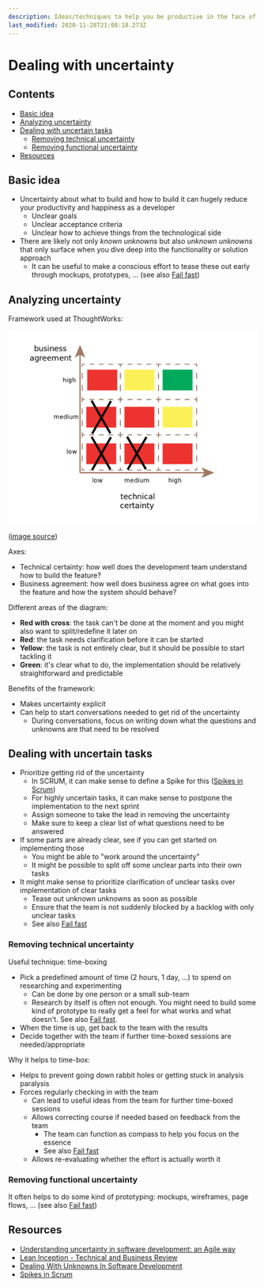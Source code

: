 ```yaml
---
description: Ideas/techniques to help you be productive in the face of uncertainty
last_modified: 2020-11-28T21:08:18.273Z
---
```


# Dealing with uncertainty

## Contents

-   [Basic idea](#basic-idea)
-   [Analyzing uncertainty](#analyzing-uncertainty)
-   [Dealing with uncertain tasks](#dealing-with-uncertain-tasks)
    -   [Removing technical uncertainty](#removing-technical-uncertainty)
    -   [Removing functional uncertainty](#removing-functional-uncertainty)
-   [Resources](#resources)

## Basic idea

-   Uncertainty about what to build and how to build it can hugely reduce your productivity and happiness as a developer
    -   Unclear goals
    -   Unclear acceptance criteria
    -   Unclear how to achieve things from the technological side
-   There are likely not only _known unknowns_ but also _unknown unknowns_ that only surface when you dive deep into the functionality or solution approach
    -   It can be useful to make a conscious effort to tease these out early through mockups, prototypes, ... (see also [Fail fast](../mindset/Fail-fast.md))

## Analyzing uncertainty

Framework used at ThoughtWorks:

![Uncertainty framework](_img/Dealing-with-uncertainty/uncertainty-framework.png)

([image source](https://dev.to/kmruiz/understanding-uncertainty-in-software-development-an-agile-way-22m6))

Axes:

-   Technical certainty: how well does the development team understand how to build the feature?
-   Business agreement: how well does business agree on what goes into the feature and how the system should behave?

Different areas of the diagram:

-   **Red with cross**: the task can't be done at the moment and you might also want to split/redefine it later on
-   **Red**: the task needs clarification before it can be started
-   **Yellow**: the task is not entirely clear, but it should be possible to start tackling it
-   **Green**: it's clear what to do, the implementation should be relatively straightforward and predictable

Benefits of the framework:

-   Makes uncertainty explicit
-   Can help to start conversations needed to get rid of the uncertainty
    -   During conversations, focus on writing down what the questions and unknowns are that need to be resolved

## Dealing with uncertain tasks

-   Prioritize getting rid of the uncertainty
    -   In SCRUM, it can make sense to define a Spike for this ([Spikes in Scrum](https://medium.com/@leanscrummaster/spikes-in-scrum-3c80a65dce58))
    -   For highly uncertain tasks, it can make sense to postpone the implementation to the next sprint
    -   Assign someone to take the lead in removing the uncertainty
    -   Make sure to keep a clear list of what questions need to be answered
-   If some parts are already clear, see if you can get started on implementing those
    -   You might be able to "work around the uncertainty"
    -   It might be possible to split off some unclear parts into their own tasks
-   It might make sense to prioritize clarification of unclear tasks over implementation of clear tasks
    -   Tease out unknown unknowns as soon as possible
    -   Ensure that the team is not suddenly blocked by a backlog with only unclear tasks
    -   See also [Fail fast](../mindset/Fail-fast.md)

### Removing technical uncertainty

Useful technique: time-boxing

-   Pick a predefined amount of time (2 hours, 1 day, ...) to spend on researching and experimenting
    -   Can be done by one person or a small sub-team
    -   Research by itself is often not enough. You might need to build some kind of prototype to really get a feel for what works and what doesn't. See also [Fail fast](../mindset/Fail-fast.md).
-   When the time is up, get back to the team with the results
-   Decide together with the team if further time-boxed sessions are needed/appropriate

Why it helps to time-box:

-   Helps to prevent going down rabbit holes or getting stuck in analysis paralysis
-   Forces regularly checking in with the team
    -   Can lead to useful ideas from the team for further time-boxed sessions
    -   Allows correcting course if needed based on feedback from the team
        -   The team can function as compass to help you focus on the essence
        -   See also [Fail fast](../mindset/Fail-fast.md)
    -   Allows re-evaluating whether the effort is actually worth it

### Removing functional uncertainty

It often helps to do some kind of prototyping: mockups, wireframes, page flows, ... (see also [Fail fast](../mindset/Fail-fast.md))

## Resources

-   [Understanding uncertainty in software development: an Agile way](https://dev.to/kmruiz/understanding-uncertainty-in-software-development-an-agile-way-22m6)
-   [Lean Inception - Technical and Business Review](https://martinfowler.com/articles/lean-inception/tech-and-business-review.html)
-   [Dealing With Unknowns In Software Development](https://blog.professorbeekums.com/managing-unknowns/)
-   [Spikes in Scrum](https://medium.com/@leanscrummaster/spikes-in-scrum-3c80a65dce58)
